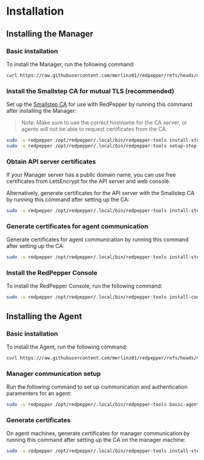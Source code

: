 # Installation

## Installing the Manager

### Basic installation

To install the Manager, run the following command:

```bash
curl https://raw.githubusercontent.com/merlinz01/redpepper/refs/heads/main/scripts/install-upgrade-manager.sh | sudo bash
```

### Install the Smallstep CA for mutual TLS (recommended)

Set up the [Smallstep CA](https://github.com/smallstep/certificates)
for use with RedPepper by running this command after installing the Manager:

> Note: Make sure to use the correct hostname for the CA server,
> or agents will not be able to request certificates from the CA.

```bash
sudo -u redpepper /opt/redpepper/.local/bin/redpepper-tools install-step-ca
sudo -u redpepper /opt/redpepper/.local/bin/redpepper-tools setup-step-ca
```

### Obtain API server certificates

If your Manager server has a public domain name,
you can use free certificates from LetsEncrypt for the API server and web console.

Alternatively, generate certificates for the API server
with the Smallstep CA by running this command after setting up the CA:

```bash
sudo -u redpepper /opt/redpepper/.local/bin/redpepper-tools install-step-keypair-manager-api
```

### Generate certificates for agent communication

Generate certificates for agent communication
by running this command after setting up the CA:

```bash
sudo -u redpepper /opt/redpepper/.local/bin/redpepper-tools install-step-keypair-manager
```

### Install the RedPepper Console

To install the RedPepper Console, run the following command:

```bash
sudo -u redpepper /opt/redpepper/.local/bin/redpepper-tools install-console
```

## Installing the Agent

### Basic installation

To install the Agent, run the following command:

```bash
curl https://raw.githubusercontent.com/merlinz01/redpepper/refs/heads/main/scripts/install-upgrade-agent.sh | sudo bash
```

### Manager communication setup

Run the following command to set up communication and authentication paramenters for an agent:

```bash
sudo -u redpepper /opt/redpepper/.local/bin/redpepper-tools basic-agent-config
```

### Generate certificates

On agent machines, generate certificates for manager communication
by running this command after setting up the CA on the manager machine:

```bash
sudo -u redpepper /opt/redpepper/.local/bin/redpepper-tools install-step-keypair-agent
```
